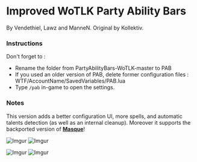 Improved WoTLK Party Ability Bars
================================

By Vendethiel, Lawz and ManneN. Original by Kollektiv.

### Instructions

Don't forget to :
- Rename the folder from PartyAbilityBars-WoTLK-master to PAB
- If you used an older version of PAB, delete former configuration files : WTF/AccountName/SavedVariables/PAB.lua
- Type `/pab` in-game to open the settings.

### Notes

This version adds a better configuration UI, more spells, and automatic talents detection (as well as an internal cleanup). Moreover it supports the backported version of **[Masque][1]**!

![Imgur](https://i.imgur.com/WLFR3d3.jpg) ![Imgur](https://i.imgur.com/x6TA6LA.jpg)

![Imgur](https://i.imgur.com/bmAwt9Z.jpg) ![Imgur](https://i.imgur.com/s5LyxVt.jpg)

[1]: https://github.com/bkader/Masque-WoTLK
